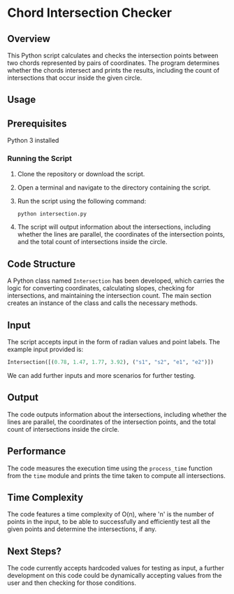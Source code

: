 # Chord Intersection Checker

## Overview

This Python script calculates and checks the intersection points between two chords represented by pairs of coordinates. The program determines whether the chords intersect and prints the results, including the count of intersections that occur inside the given circle.

## Usage

## Prerequisites
Python 3 installed

### Running the Script

1. Clone the repository or download the script.
2. Open a terminal and navigate to the directory containing the script.
3. Run the script using the following command:

   ```bash
   python intersection.py
   ```

4. The script will output information about the intersections, including whether the lines are parallel, the coordinates of the intersection points, and the total count of intersections inside the circle.

## Code Structure

A Python class named `Intersection` has been developed, which carries the logic for converting coordinates, calculating slopes, checking for intersections, and maintaining the intersection count. The main section creates an instance of the class and calls the necessary methods.

## Input

The script accepts input in the form of radian values and point labels. The example input provided is:

```python
Intersection([(0.78, 1.47, 1.77, 3.92), ("s1", "s2", "e1", "e2")])
```

We can add further inputs and more scenarios for further testing. 

## Output

The code outputs information about the intersections, including whether the lines are parallel, the coordinates of the intersection points, and the total count of intersections inside the circle.

## Performance

The code measures the execution time using the `process_time` function from the `time` module and prints the time taken to compute all intersections.

## Time Complexity

The code features a time complexity of O(n), where 'n' is the number of points in the input, to be able to successfully and efficiently test all the given points and determine the intersections, if any. 

## Next Steps?

The code currently accepts hardcoded values for testing as input, a further development on this code could be dynamically accepting values from the user and then checking for those conditions.
